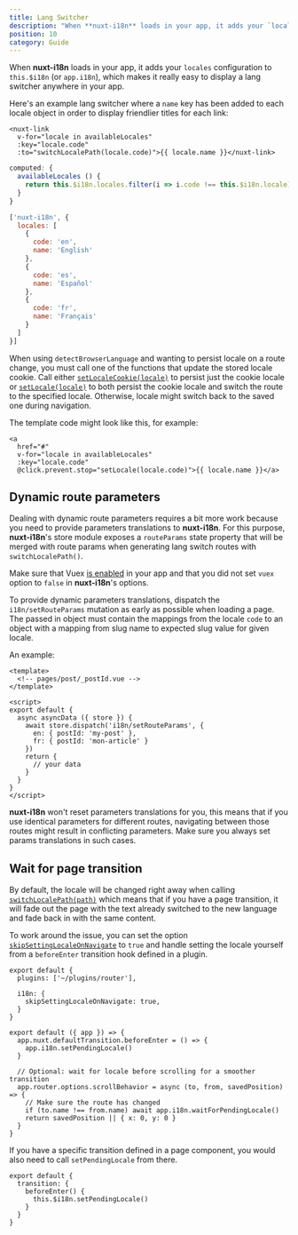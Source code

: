 ```yaml
---
title: Lang Switcher
description: "When **nuxt-i18n** loads in your app, it adds your `locales` configuration to `this.$i18n` (or `app.i18n`), which makes it really easy to display a lang switcher anywhere in your app."
position: 10
category: Guide
---
```


When **nuxt-i18n** loads in your app, it adds your `locales` configuration to `this.$i18n` (or `app.i18n`), which makes it really easy to display a lang switcher anywhere in your app.

Here's an example lang switcher where a `name` key has been added to each locale object in order to display friendlier titles for each link:

```vue
<nuxt-link
  v-for="locale in availableLocales"
  :key="locale.code"
  :to="switchLocalePath(locale.code)">{{ locale.name }}</nuxt-link>
```

```js
computed: {
  availableLocales () {
    return this.$i18n.locales.filter(i => i.code !== this.$i18n.locale)
  }
}
```

```js {}[nuxt.config.js]
['nuxt-i18n', {
  locales: [
    {
      code: 'en',
      name: 'English'
    },
    {
      code: 'es',
      name: 'Español'
    },
    {
      code: 'fr',
      name: 'Français'
    }
  ]
}]
```

<alert type="info">

When using `detectBrowserLanguage` and wanting to persist locale on a route change, you must call one of the functions that update the stored locale cookie. Call either [`setLocaleCookie(locale)`](/api#setlocalecookie) to persist just the cookie locale or [`setLocale(locale)`](/api#setlocale) to both persist the cookie locale and switch the route to the specified locale. Otherwise, locale might switch back to the saved one during navigation.

</alert>


The template code might look like this, for example:
```vue
<a
  href="#"
  v-for="locale in availableLocales"
  :key="locale.code"
  @click.prevent.stop="setLocale(locale.code)">{{ locale.name }}</a>
```

## Dynamic route parameters

Dealing with dynamic route parameters requires a bit more work because you need to provide parameters translations to **nuxt-i18n**. For this purpose, **nuxt-i18n**'s store module exposes a `routeParams` state property that will be merged with route params when generating lang switch routes with `switchLocalePath()`.

<alert type="warning">

Make sure that Vuex [is enabled](https://nuxtjs.org/guides/directory-structure/store) in your app and that you did not set `vuex` option to `false` in **nuxt-i18n**'s options.

</alert>

To provide dynamic parameters translations, dispatch the `i18n/setRouteParams` mutation as early as possible when loading a page. The passed in object must contain the mappings from the locale `code` to an object with a mapping from slug name to expected slug value for given locale.

An example:

```vue
<template>
  <!-- pages/post/_postId.vue -->
</template>

<script>
export default {
  async asyncData ({ store }) {
    await store.dispatch('i18n/setRouteParams', {
      en: { postId: 'my-post' },
      fr: { postId: 'mon-article' }
    })
    return {
      // your data
    }
  }
}
</script>
```

<alert type="info">

**nuxt-i18n** won't reset parameters translations for you, this means that if you use identical parameters for different routes, navigating between those routes might result in conflicting parameters. Make sure you always set params translations in such cases.

</alert>

## Wait for page transition

By default, the locale will be changed right away when calling [`switchLocalePath(path)`](./api#switchlocalepath) which means that if you have a page transition, it will fade out the page with the text already switched to the new language and fade back in with the same content.

To work around the issue, you can set the option [`skipSettingLocaleOnNavigate`](./options-reference#skipsettinglocaleonnavigate) to `true` and handle setting the locale yourself from a `beforeEnter` transition hook defined in a plugin.

```js{}[nuxt.config.js]
export default {
  plugins: ['~/plugins/router'],

  i18n: {
    skipSettingLocaleOnNavigate: true,
  }
}
```

```js{}[plugins/router.js]
export default ({ app }) => {
  app.nuxt.defaultTransition.beforeEnter = () => {
    app.i18n.setPendingLocale()
  }

  // Optional: wait for locale before scrolling for a smoother transition
  app.router.options.scrollBehavior = async (to, from, savedPosition) => {
    // Make sure the route has changed
    if (to.name !== from.name) await app.i18n.waitForPendingLocale()
    return savedPosition || { x: 0, y: 0 }
  }
}
```

If you have a specific transition defined in a page component, you would also need to call `setPendingLocale` from there.

```js{}[pages/foo.vue]
export default {
  transition: {
    beforeEnter() {
      this.$i18n.setPendingLocale()
    }
  }
}
```
